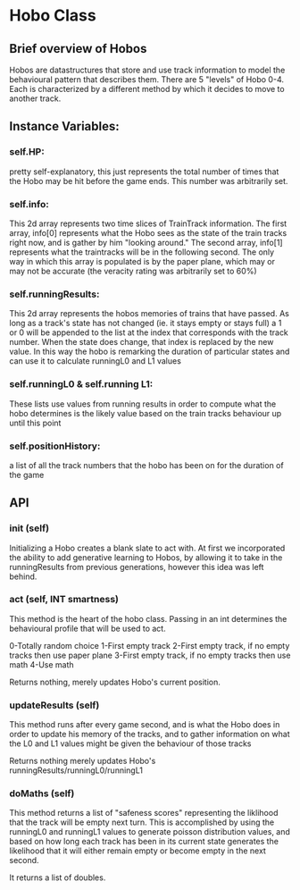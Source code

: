 # Hobo Class
## Brief overview of Hobos

Hobos are datastructures that store and use track information to model the behavioural pattern that describes them. There are 5 "levels" of Hobo 0-4. Each is characterized by a different method by which it decides to move to another track.

## Instance Variables:

### self.HP: 
pretty self-explanatory, this just represents the total number of times that the Hobo may be hit before the game ends. This number was arbitrarily set.

### self.info: 
This 2d array represents two time slices of TrainTrack information. The first array, info[0] represents what the Hobo sees as the state of the train tracks right now, and is gather by him "looking around." The second array, info[1] represents what the traintracks will be in the following second. The only way in which this array is populated is by the paper plane, which may or may not be accurate (the veracity rating was arbitrarily set to 60%)

### self.runningResults: 
This 2d array represents the hobos memories of trains that have passed. As long as a track's state has not changed (ie. it stays empty or stays full) a 1 or 0 will be appended to the list at the index that corresponds with the track number. When the state does change, that index is replaced by the new value. In this way the hobo is remarking the duration of particular states and can use it to calculate runningL0 and L1 values

### self.runningL0 & self.running L1: 
These lists use values from running results in order to compute what the hobo determines is the likely value based on the train tracks behaviour up until this point

### self.positionHistory: 
a list of all the track numbers that the hobo has been on for the duration of the game

 ## API

 ### init (self)
Initializing a Hobo creates a blank slate to act with. At first we incorporated the ability to add generative learning to Hobos, by allowing it to take in the runningResults from previous generations, however this idea was left behind.

 ### act (self, INT smartness)
This method is the heart of the hobo class. Passing in an int determines the behavioural profile that will be used to act.

0-Totally random choice
1-First empty track
2-First empty track, if no empty tracks then use paper plane
3-First empty track, if no empty tracks then use math
4-Use math

Returns nothing, merely updates Hobo's current position.

 ### updateResults (self)
 
 This method runs after every game second, and is what the Hobo does in order to update his memory of the tracks, and to gather information on what the L0 and L1 values might be given the behaviour of those tracks

Returns nothing merely updates Hobo's runningResults/runningL0/runningL1

  ### doMaths (self)

  This method returns a list of "safeness scores" representing the liklihood that the track will be empty next turn. This is accomplished by using the runningL0 and runningL1 values to generate poisson distribution values, and based on how long each track has been in its current state generates the likelihood that it will either remain empty or become empty in the next second.

  It returns a list of doubles.
